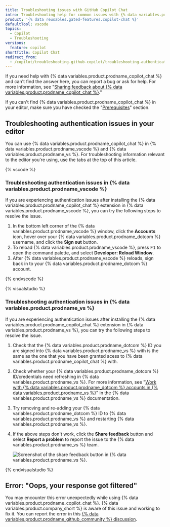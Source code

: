 ```yaml
---
title: Troubleshooting issues with GitHub Copilot Chat
intro: Troubleshooting help for common issues with {% data variables.product.prodname_copilot_chat %}.
product: '{% data reusables.gated-features.copilot-chat %}'
defaultTool: vscode
topics:
  - Copilot
  - Troubleshooting
versions:
  feature: copilot
shortTitle: Copilot Chat
redirect_from:
  - /copilot/troubleshooting-github-copilot/troubleshooting-authentication-issues-with-github-copilot-chat
---
```


If you need help with {% data variables.product.prodname_copilot_chat %} and can't find the answer here, you can report a bug or ask for help. For more information, see "[Sharing feedback about {% data variables.product.prodname_copilot_chat %}](/copilot/github-copilot-chat/using-github-copilot-chat-in-your-ide#sharing-feedback-about-github-copilot-chat)."

If you can't find {% data variables.product.prodname_copilot_chat %} in your editor, make sure you have checked the "[Prerequisites](/copilot/github-copilot-chat/using-github-copilot-chat-in-your-ide#prerequisites)" section.

## Troubleshooting authentication issues in your editor

You can use {% data variables.product.prodname_copilot_chat %} in {% data variables.product.prodname_vscode %} and {% data variables.product.prodname_vs %}. For troubleshooting information relevant to the editor you're using, use the tabs at the top of this article.

{% vscode %}

### Troubleshooting authentication issues in {% data variables.product.prodname_vscode %}

If you are experiencing authentication issues after installing the {% data variables.product.prodname_copilot_chat %} extension in {% data variables.product.prodname_vscode %}, you can try the following steps to resolve the issue.

1. In the bottom left corner of the {% data variables.product.prodname_vscode %} window, click the **Accounts** icon, hover over your {% data variables.product.prodname_dotcom %} username, and click the **Sign out** button.
1. To reload {% data variables.product.prodname_vscode %}, press <kbd>F1</kbd> to open the command palette, and select **Developer: Reload Window**.
1. After {% data variables.product.prodname_vscode %} reloads, sign back in to your {% data variables.product.prodname_dotcom %} account.

{% endvscode %}

{% visualstudio %}

### Troubleshooting authentication issues in {% data variables.product.prodname_vs %}

If you are experiencing authentication issues after installing the {% data variables.product.prodname_copilot_chat %} extension in {% data variables.product.prodname_vs %}, you can try the following steps to resolve the issue.

1. Check that the {% data variables.product.prodname_dotcom %} ID you are signed into {% data variables.product.prodname_vs %} with is the same as the one that you have been granted acess to {% data variables.product.prodname_copilot_chat %} with.
1. Check whether your {% data variables.product.prodname_dotcom %} ID/credentials need refreshing in {% data variables.product.prodname_vs %}. For more information, see "[Work with {% data variables.product.prodname_dotcom %} accounts in {% data variables.product.prodname_vs %}](https://learn.microsoft.com/en-us/visualstudio/ide/work-with-github-accounts?view=vs-2022)" in the {% data variables.product.prodname_vs %} documentation.
1. Try removing and re-adding your {% data variables.product.prodname_dotcom %} ID to {% data variables.product.prodname_vs %} and restarting {% data variables.product.prodname_vs %}.
1. If the above steps don't work, click the **Share feedback** button and select **Report a problem** to report the issue to the {% data variables.product.prodname_vs %} team.

    ![Screenshot of the share feedback button in {% data variables.product.prodname_vs %}.](/assets/images/help/copilot/vs-share-feedback-button.png)

{% endvisualstudio %}

## Error: "Oops, your response got filtered"

You may encounter this error unexpectedly while using {% data variables.product.prodname_copilot_chat %}. {% data variables.product.company_short %} is aware of this issue and working to fix it. You can report the error in this [{% data variables.product.prodname_github_community %} discussion](https://github.com/orgs/community/discussions/56134).
